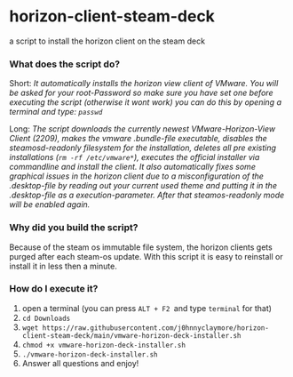 # horizon-client-steam-deck
a script to install the horizon client on the steam deck 

### What does the script do?

Short: _It automatically installs the horizon view client of VMware. You will be asked for your root-Password so make sure you have set one before executing the script (otherwise it wont work) you can do this by opening a terminal and type: `passwd`_

Long: _The script downloads the currently newest VMware-Horizon-View Client (2209), makes the vmware .bundle-file executable, disables the steamosd-readonly filesystem for the installation, deletes all pre existing installations (`rm -rf /etc/vmware*`), executes the official installer via commandline and install the client. It also automatically fixes some graphical issues in the horizon client due to a misconfiguration of the .desktop-file by reading out your current used theme and putting it in the .desktop-file as a execution-parameter. After that steamos-readonly mode will be enabled again._

### Why did you build the script?

Because of the steam os immutable file system, the horizon clients gets purged after each steam-os update. With this script it is easy to reinstall or install it in less then a minute.

### How do I execute it?

1. open a terminal (you can press `ALT + F2 `and type `terminal` for that)
2. `cd Downloads`
3. `wget https://raw.githubusercontent.com/j0hnnyclaymore/horizon-client-steam-deck/main/vmware-horizon-deck-installer.sh`
4. `chmod +x vmware-horizon-deck-installer.sh`
5. `./vmware-horizon-deck-installer.sh`
6. Answer all questions and enjoy!
